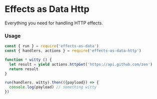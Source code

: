 # Effects as Data Http

Everything you need for handling HTTP effects.

### Usage
```js
const { run } = require('effects-as-data')
const { handlers, actions } = require('effects-as-data-http')

function * witty () {
  let result = yield actions.httpGet('https://api.github.com/zen')
  return result
}

run(handlers, witty).then(({payload}) => {
  console.log(payload) // something witty
})
```
